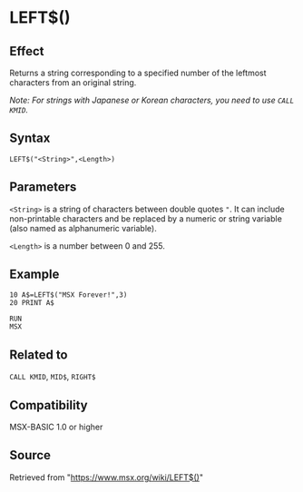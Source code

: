 # LEFT$()

## Effect

Returns a string corresponding to a specified number of the leftmost characters from an original string.

_Note: For strings with Japanese or Korean characters, you need to use `CALL KMID`._

## Syntax

`LEFT$("<String>",<Length>)`

## Parameters

`<String>` is a string of characters between double quotes `"`. It can include non-printable characters and be replaced by a numeric or string variable (also named as alphanumeric variable).

`<Length>` is a number between 0 and 255.

## Example

```basic
10 A$=LEFT$("MSX Forever!",3)
20 PRINT A$
 
RUN
MSX
```

## Related to

`CALL KMID`, `MID$`, `RIGHT$`

## Compatibility

MSX-BASIC 1.0 or higher

## Source

Retrieved from "https://www.msx.org/wiki/LEFT$()"
